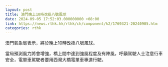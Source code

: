 ```yaml
---
layout: post
title: 澳門晚上10時改掛八號風球
date: 2024-09-05 17:52:03.000000000 +08:00
link: https://news.rthk.hk/rthk/ch/component/k2/1769321-20240905.htm
categories: rthk
---
```


澳門氣象局表示，將於晚上10時改掛八號風球。

當局預測風力將會增強，橋上間中達到強風程度及有陣風，呼籲駕駛人士注意行車安全，電單車駕駛者要用西灣大橋電單車專道行駛。
